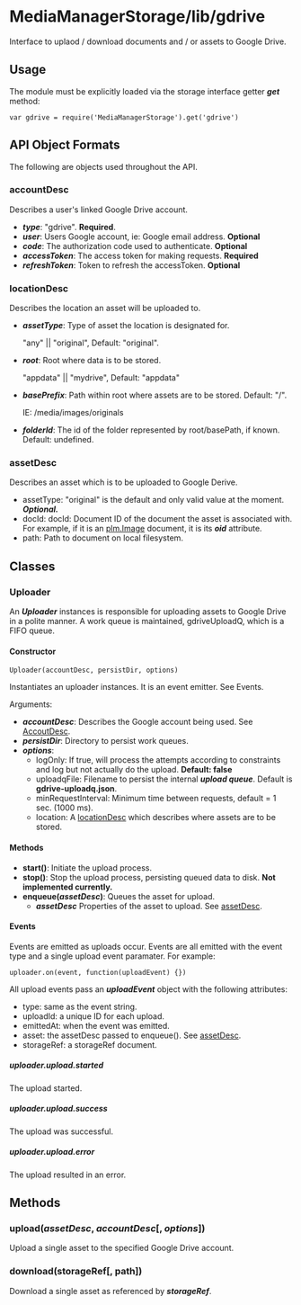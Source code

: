 # MediaManagerStorage/lib/gdrive

Interface to uplaod / download documents and / or assets to Google Drive.

## Usage

The module must be explicitly loaded via the storage interface getter *<b>get</b>* method:

    var gdrive = require('MediaManagerStorage').get('gdrive')

## API Object Formats
The following are objects used throughout the API.

<a name="account-desc"></a>
### accountDesc
Describes a user's linked Google Drive account.

  * *<b>type</b>*: "gdrive". <b>Required</b>.
  * *<b>user</b>*: Users Google account, ie: Google email address. <b>Optional</b>
  * *<b>code</b>*: The authorization code used to authenticate. <b>Optional</b>
  * *<b>accessToken</b>*: The access token for making requests. <b>Required</b>
  * *<b>refreshToken</b>*: Token to refresh the accessToken. <b>Optional</b>

<a name="location-desc"></a>
### locationDesc
Describes the location an asset will be uploaded to.

  * *<b>assetType</b>*: Type of asset the location is designated for.
    
    "any" || "original", Default: "original".
    
  * *<b>root</b>*: Root where data is to be stored.

    "appdata" || "mydrive", Default: "appdata"
  * *<b>basePrefix</b>*: Path within root where assets are to be stored. Default: "/".

    IE: /media/images/originals

  * *<b>folderId</b>*: The id of the folder represented by root/basePath, if known. Default: undefined.

<a name="asset-desc"></a>
### assetDesc
Describes an asset which is to be uploaded to Google Derive.

  * assetType: "original" is the default and only valid value at the moment. *<b>Optional.</b>*
  * docId: docId: Document ID of the document the asset is associated with. For example, if it is an [plm.Image](./plm-image/README.md) document, it is its *<b>oid</b>* attribute.
  * path: Path to document on local filesystem.

## Classes

### Uploader

An *<b>Uploader</b>* instances is responsible for uploading assets to Google Drive in a polite manner. A work queue is maintained, gdriveUploadQ, which is a FIFO queue. 

#### Constructor

    Uploader(accountDesc, persistDir, options)

Instantiates an uploader instances. It is an event emitter. See Events. 

Arguments:

  * *<b>accountDesc</b>*: Describes the Google account being used. See [AccoutDesc](#account-desc).
  * *<b>persistDir</b>*: Directory to persist work queues.
  * *<b>options</b>*:
    * logOnly: If true, will process the attempts according to constraints and log but not actually do the upload. <b>Default: false</b>
    * uploadqFile: Filename to persist the internal *<b>upload queue</b>*. Default is <b>gdrive-uploadq.json</b>.
    * minRequestInterval: Minimum time between requests, default = 1 sec. (1000 ms).
    * location: A [locationDesc](#location-desc) which describes where assets are to be stored.

#### Methods

  * <b>start()</b>: Initiate the upload process.
  * <b>stop()</b>: Stop the upload process, persisting queued data to disk. <b>Not implemented currently.</b>
  * <b>enqueue(*assetDesc*)</b>: Queues the asset for upload.
    * *<b>assetDesc</b>* Properties of the asset to upload. See [assetDesc](#asset-desc).

#### Events
Events are emitted as uploads occur. Events are all emitted with the event type and a single upload event paramater. For example:

    uploader.on(event, function(uploadEvent) {})
  
All upload events pass an *<b>uploadEvent</b>* object with the following attributes:

  * type: same as the event string.
  * uploadId: a unique ID for each upload.
  * emittedAt: when the event was emitted.
  * asset: the assetDesc passed to enqueue(). See [assetDesc](#asset-desc).
  * storageRef: a storageRef document.

##### uploader.upload.started
The upload started.
##### uploader.upload.success
The upload was successful.
##### uploader.upload.error
The upload resulted in an error.

## Methods

### upload(*assetDesc*, *accountDesc*[, *options*])

Upload a single asset to the specified Google Drive account.

### download(storageRef[, path])

Download a single asset as referenced by *<b>storageRef</b>*.
